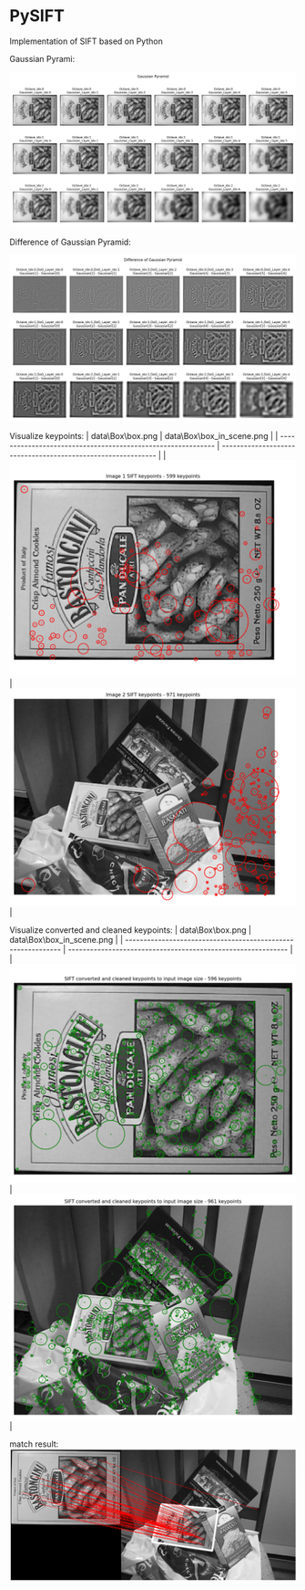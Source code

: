 # PySIFT
Implementation of SIFT based on Python

Gaussian Pyrami:

![image-20250713213308969](./assets/image-20250713213308969.png)

Difference of Gaussian Pyramid:

![image-20250713213128721](./assets/image-20250713213128721.png)

Visualize keypoints:
| data\Box\box.png                                             | data\Box\box_in_scene.png                                    |
| ------------------------------------------------------------ | ------------------------------------------------------------ |
| ![image-20250713214021682](./assets/image-20250713214021682.png) | ![image-20250713214716683](./assets/image-20250713214716683.png) |

Visualize converted and cleaned keypoints:
| data\Box\box.png                                             | data\Box\box_in_scene.png                                    |
| ------------------------------------------------------------ | ------------------------------------------------------------ |
| ![image-20250713214552959](./assets/image-20250713214552959.png) | ![image-20250713214740261](./assets/image-20250713214740261.png) |

match result:
![image-20250713214835298](./assets/image-20250713214835298.png)





